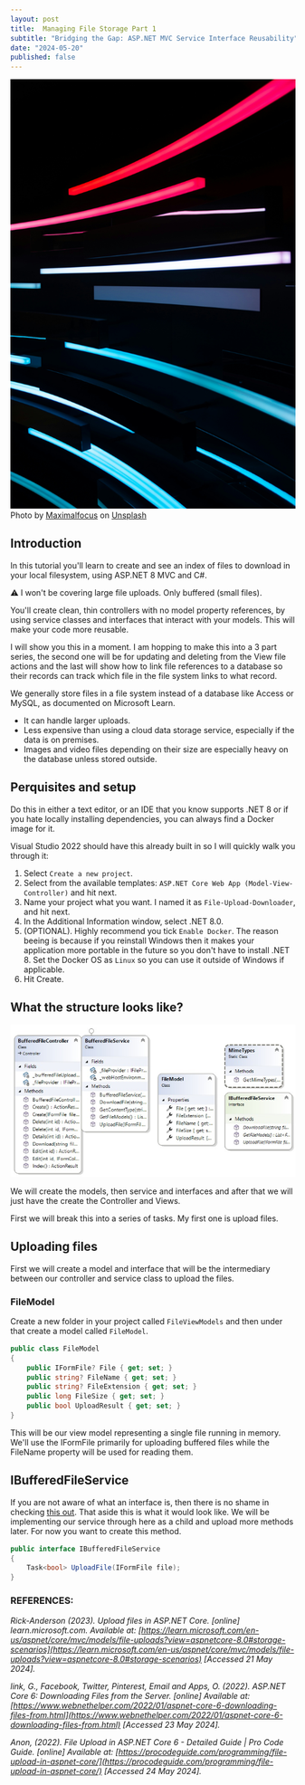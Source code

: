 ```yaml
---
layout: post
title:  Managing File Storage Part 1
subtitle: "Bridging the Gap: ASP.NET MVC Service Interface Reusability"
date: "2024-05-20"
published: false
---
```


<img src="../images/0001-01-29/Title-maximalfocus-unsplash.jpg" class="image fit" alt="Picture showing disposable email"/>
Photo by <a href="https://unsplash.com/@maximalfocus?utm_content=creditCopyText&utm_medium=referral&utm_source=unsplash">Maximalfocus</a> on <a href="Textures & Patterns">Unsplash</a>
  
## Introduction

In this tutorial you'll learn to create and see an index of files to download in your local filesystem, using ASP.NET 8 MVC and C#.  

⚠ I won't be covering large file uploads. Only buffered (small files).

You'll create clean, thin controllers with no model property references, by using service classes and interfaces that interact with your models. This will make your code more reusable.

I will show you this in a moment. I am hopping to make this into a 3 part series, the second one will be for updating and deleting from the View file actions and the last will show how to link file references to a database so their records can track which file in the file system links to what record. 

We generally store files in a file system instead of a database like Access or MySQL, as documented on Microsoft Learn.

- It can handle larger uploads.
- Less expensive than using a cloud data storage service, especially if the data is on premises.
- Images and video files depending on their size are especially heavy on the database unless stored outside.

## Perquisites and setup

Do this in either a text editor, or an IDE that you know supports .NET 8 or if you hate locally installing dependencies, you can always find a Docker image for it. 

Visual Studio 2022 should have this already built in so I will quickly walk you through it:

1. Select `Create a new project`. 
2. Select from the available templates: `ASP.NET Core Web App (Model-View-Controller)` and hit next.
3. Name your project what you want. I named it as `File-Upload-Downloader`, and hit next.
4. In the Additional Information window, select .NET 8.0. 
5. (OPTIONAL). Highly recommend you tick `Enable Docker`. The reason beeing is because if you reinstall Windows then it makes your application more portable in the future so you don't have to install .NET 8. Set the Docker OS as `Linux` so you can use it outside of Windows if applicable.
6. Hit Create.

## What the structure looks like?

<img src="../images/0001-01-29/MyClassDiagram.jpg" class="image fit" alt="Picture showing disposable email"/>

We will create the models, then service and interfaces and after that we will just have the create the Controller and Views.

First we will break this into a series of tasks. My first one is upload files.

## Uploading files

First we will create a model and interface that will be the intermediary between our controller and service class to upload the files. 

### FileModel

Create a new folder in your project called `FileViewModels` and then under that create a model called `FileModel`.

```csharp
public class FileModel
{
    public IFormFile? File { get; set; }
    public string? FileName { get; set; }
    public string? FileExtension { get; set; }
    public long FileSize { get; set; }
    public bool UploadResult { get; set; }
}
```

This will be our view model representing a single file running in memory. We'll use the IFormFile primarily for uploading buffered files while the FileName property will be used for reading them.

## IBufferedFileService

If you are not aware of what an interface is, then there is no shame in checking [this out](https://learn.microsoft.com/en-us/training/paths/get-started-c-sharp-part-1/). That aside this is what it would look like. We will be implementing our service through here as a child and upload more methods later. For now you want to create this method. 


```csharp
public interface IBufferedFileService
{
    Task<bool> UploadFile(IFormFile file);
}
```

### REFERENCES:

_Rick-Anderson (2023). Upload files in ASP.NET Core. [online] learn.microsoft.com. Available at: [https://learn.microsoft.com/en-us/aspnet/core/mvc/models/file-uploads?view=aspnetcore-8.0#storage-scenarios](https://learn.microsoft.com/en-us/aspnet/core/mvc/models/file-uploads?view=aspnetcore-8.0#storage-scenarios) [Accessed 21 May 2024]._

_link, G., Facebook, Twitter, Pinterest, Email and Apps, O. (2022). ASP.NET Core 6: Downloading Files from the Server. [online] Available at: [https://www.webnethelper.com/2022/01/aspnet-core-6-downloading-files-from.html](https://www.webnethelper.com/2022/01/aspnet-core-6-downloading-files-from.html) [Accessed 23 May 2024]._

_Anon, (2022). File Upload in ASP.NET Core 6 - Detailed Guide | Pro Code Guide. [online] Available at: [https://procodeguide.com/programming/file-upload-in-aspnet-core/](https://procodeguide.com/programming/file-upload-in-aspnet-core/) [Accessed 24 May 2024]._
‌